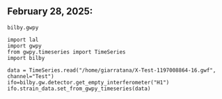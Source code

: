 February 28, 2025:
------------------

```
bilby.gwpy
```

```
import lal
import gwpy
from gwpy.timeseries import TimeSeries
import bilby

data = TimeSeries.read("/home/giarratana/X-Test-1197008864-16.gwf", channel="Test")
ifo=bilby.gw.detector.get_empty_interferometer("H1")
ifo.strain_data.set_from_gwpy_timeseries(data)
```
